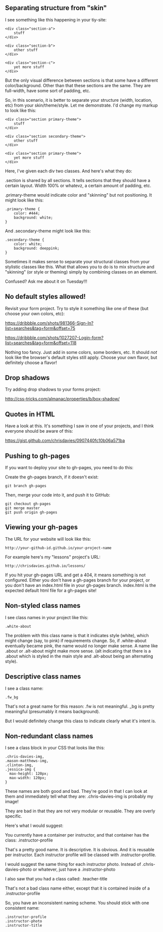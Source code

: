 
## Separating structure from "skin"

I see something like this happening in your tiy-site:

    <div class="section-a">
    	stuff
    </div>

    <div class="section-b">
        other stuff
    </div>

    <div class="section-c">
        yet more stuff
    </div>

But the only visual difference between sections is that some have a different color/background. Other than that these sections are the same. They are full-width, have some sort of padding, etc.

So, in this scenario, it is better to separate your structure (width, location, etc) from your skin/theme/style. Let me demonstrate. I'd change my markup to look like this:

    <div class="section primary-theme">
    	stuff
    </div>

    <div class="section secondary-theme">
        other stuff
    </div>

    <div class="section primary-theme">
        yet more stuff
    </div>

Here, I've given each div two classes. And here's what they do:

.section is shared by all sections. It tells sections that they should have a certain layout. Width 100% or whatevz, a certain amount of padding, etc.

.primary-theme would indicate color and "skinning" but not positioning. It might look like this:

    .primary-theme {
    	color: #444;
    	background: white;
    }

And .secondary-theme might look like this:

    .secondary-theme {
    	color: white;
    	background: deeppink;
    }

Sometimes it makes sense to separate your structural classes from your stylistic classes like this. What that allows you to do is to mix structure and "skinning" (or style or theming) simply by combining classes on an element.

Confused? Ask me about it on Tuesday!!!



## No default styles allowed!

Revisit your form project. Try to style it something like one of these (but choose your own colors, etc):

https://dribbble.com/shots/981366-Sign-In?list=searches&tag=form&offset=75

https://dribbble.com/shots/1027207-Login-form?list=searches&tag=form&offset=118

Nothing too fancy. Just add in some colors, some borders, etc. It should *not* look like the browser's default styles still apply. Choose your own flavor, but definitely choose a flavor!

## Drop shadows

Try adding drop shadows to your forms project:

http://css-tricks.com/almanac/properties/b/box-shadow/

## Quotes in HTML

Have a look at this. It's something I saw in one of your projects, and I think everyone should be aware of this:

https://gist.github.com/chrisdavies/0907440fc10b06a571ba

## Pushing to gh-pages

If you want to deploy your site to gh-pages, you need to do this:


Create the gh-pages branch, if it doesn't exist:

	git branch gh-pages

Then, merge your code into it, and push it to GitHub:

	git checkout gh-pages
	git merge master
	git push origin gh-pages


## Viewing your gh-pages

The URL for your website will look like this:

	http://your-github-id.github.io/your-project-name

For example here's my "lessons" project's URL:

	http://chrisdavies.github.io/lessons/

If you hit your gh-pages URL and get a 404, it means something is not configured. Either you don't have a gh-pages branch for your project, or you don't have an index.html file in your gh-pages branch. index.html is the expected default html file for a gh-pages site!


## Non-styled class names

I see class names in your project like this:

    .white-about

The problem with this class name is that it indicates style (white), which might change (say, to pink) if requirements change. So, if .white-about eventually became pink, the name would no longer make sense. A name like .about or .alt-about might make more sense. (alt indicating that there is a .about which is styled in the main style and .alt-about being an alternating style).

## Descriptive class names

I see a class name:

    .fw_bg

That's not a great name for this reason: .fw is not meaningful. _bg is pretty meaningful (presumably it means background).

But I would definitely change this class to indicate clearly what it's intent is.


## Non-redundant class names

I see a class block in your CSS that looks like this:

	.chris-davies-img,
	.mason-matthews-img,
	.clinton-img,
	.jessica-img {
	  max-height: 120px;
	  max-width: 120px;
	}

These names are both good and bad. They're good in that I can look at them and immediately tell what they are: .chris-davies-img is probably my image!

They are bad in that they are not very modular or reusable. They are overly specific.

Here's what I would suggest:

You currently have a container per instructor, and that container has the class: .instructor-profile

That's a pretty good name. It is descriptive. It is obvious. And it is reusable per instructor. Each instructor profile will be classed with .instructor-profile.

I would suggest the same thing for each instructor photo. Instead of .chris-davies-photo or whatever, just have a .instructor-photo

I also saw that you had a class called: .teacher-title

That's not a bad class name either, except that it is contained inside of a .instructor-profile

So, you have an inconsistent naming scheme. You should stick with one consistent name:

	.instructor-profile
	.instructor-photo
	.instructor-title
